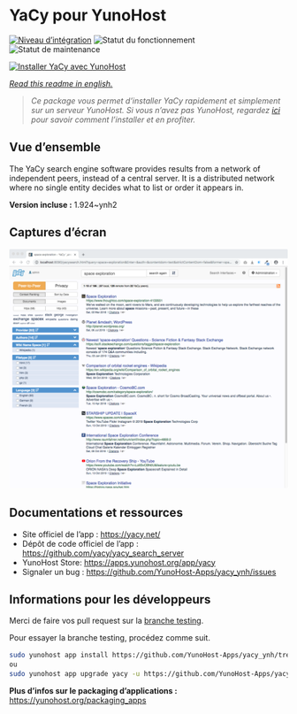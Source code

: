 <!--
N.B.: This README was automatically generated by https://github.com/YunoHost/apps/tree/master/tools/README-generator
It shall NOT be edited by hand.
-->

# YaCy pour YunoHost

[![Niveau d’intégration](https://dash.yunohost.org/integration/yacy.svg)](https://dash.yunohost.org/appci/app/yacy) ![Statut du fonctionnement](https://ci-apps.yunohost.org/ci/badges/yacy.status.svg) ![Statut de maintenance](https://ci-apps.yunohost.org/ci/badges/yacy.maintain.svg)

[![Installer YaCy avec YunoHost](https://install-app.yunohost.org/install-with-yunohost.svg)](https://install-app.yunohost.org/?app=yacy)

*[Read this readme in english.](./README.md)*

> *Ce package vous permet d’installer YaCy rapidement et simplement sur un serveur YunoHost.
Si vous n’avez pas YunoHost, regardez [ici](https://yunohost.org/#/install) pour savoir comment l’installer et en profiter.*

## Vue d’ensemble

The YaCy search engine software provides results from a network of independent peers, instead of a central server.
It is a distributed network where no single entity decides what to list or order it appears in.


**Version incluse :** 1.924~ynh2

## Captures d’écran

![Capture d’écran de YaCy](./doc/screenshots/screenshot01.png)

## Documentations et ressources

* Site officiel de l’app : <https://yacy.net/>
* Dépôt de code officiel de l’app : <https://github.com/yacy/yacy_search_server>
* YunoHost Store: <https://apps.yunohost.org/app/yacy>
* Signaler un bug : <https://github.com/YunoHost-Apps/yacy_ynh/issues>

## Informations pour les développeurs

Merci de faire vos pull request sur la [branche testing](https://github.com/YunoHost-Apps/yacy_ynh/tree/testing).

Pour essayer la branche testing, procédez comme suit.

``` bash
sudo yunohost app install https://github.com/YunoHost-Apps/yacy_ynh/tree/testing --debug
ou
sudo yunohost app upgrade yacy -u https://github.com/YunoHost-Apps/yacy_ynh/tree/testing --debug
```

**Plus d’infos sur le packaging d’applications :** <https://yunohost.org/packaging_apps>